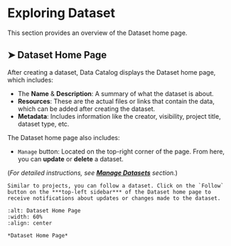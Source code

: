 # Exploring Dataset
This section provides an overview of the Dataset home page.

## ➤ Dataset Home Page
After creating a dataset, Data Catalog displays the Dataset home page,
which includes:

* The **Name** & **Description**: A summary of what the dataset is about.
* **Resources**: These are the actual files or links that contain the data, which can be added after creating the dataset.
* **Metadata**: Includes information like the creator, visibility, project title, dataset type, etc. 

The Dataset home page also includes:

* `Manage` button: Located on the top-right corner of the page. From here, you can **update** or **delete** a dataset.

(_For detailed instructions, see [**Manage Datasets**](this_is_the_manage_datasets_reference_point) section._)


```{note} 
Similar to projects, you can follow a dataset. Click on the `Follow` button on the ***top-left sidebar*** of the Dataset home page to receive notifications about updates or changes made to the dataset.
```



```{figure} ../../_static/images/exploring_dataset.png
:alt: Dataset Home Page
:width: 60%
:align: center

*Dataset Home Page*

```








